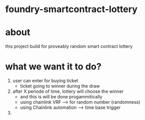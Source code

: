 # foundry-smartcontract-lottery

# about

this project build for proveably random smart contract lottery

# what we want it to do?

1. user can enter for buying ticket
    - ticket going to winner during the draw
2. after X periode of time, lottery will choose the winner
    - and this is will be done progammitically
    - using chainlink VRF --> for random number (randomness)
    - using Chainlink automation --> time base trigger 
3. 